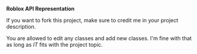 **Roblox API Representation**

If you want to fork this project, make sure to credit me in your project description.

You are allowed to edit any classes and add new classes.
I'm fine with that as long as *IT* fits with the project topic.
